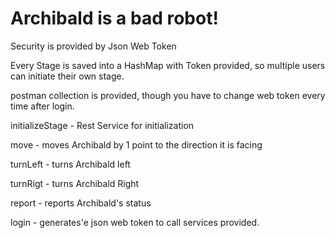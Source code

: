 # Archibald is a bad robot!


Security is provided by Json Web Token

Every Stage is saved into a HashMap with Token provided, so multiple users can initiate their own stage.

postman collection is provided, though you have to change web token every time after login.


initializeStage - Rest Service for initialization

move - moves Archibald by 1 point to the direction it is facing

turnLeft - turns Archibald left

turnRigt - turns Archibald Right

report - reports Archibald's status

login - generates'e json web token to call services provided.
